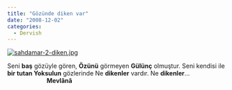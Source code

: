 ```yaml
---
title: "Gözünde diken var"
date: "2008-12-02"
categories: 
  - Dervish
---
```


[![sahdamar-2-diken.jpg](/uploads/2008/12/sahdamar-2-diken.jpg)](/uploads/2008/12/sahdamar-2-diken.jpg "sahdamar-2-diken.jpg")

Seni **baş** gözüyle gören, **Özünü** görmeyen **Gülünç** olmuştur. Seni kendisi ile **bir tutan Yoksulun** gözlerinde Ne **dikenler** vardır. Ne **dikenler**...                        **Mevlânâ**

